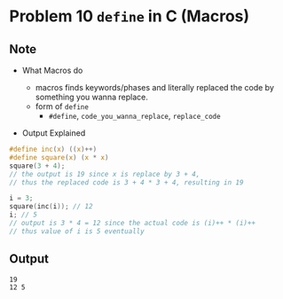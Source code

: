Problem 10 `define` in C (Macros)
===

Note
---
- What Macros do
    - macros finds keywords/phases and literally replaced the code by something you wanna replace.
    - form of `define`
        - `#define`, `code_you_wanna_replace`, `replace_code`  

-   Output Explained
```c
#define inc(x) ((x)++)
#define square(x) (x * x)
square(3 + 4);
// the output is 19 since x is replace by 3 + 4,
// thus the replaced code is 3 + 4 * 3 + 4, resulting in 19

i = 3;
square(inc(i)); // 12
i; // 5
// output is 3 * 4 = 12 since the actual code is (i)++ * (i)++
// thus value of i is 5 eventually
```
Output
---
```sh
19
12 5
```